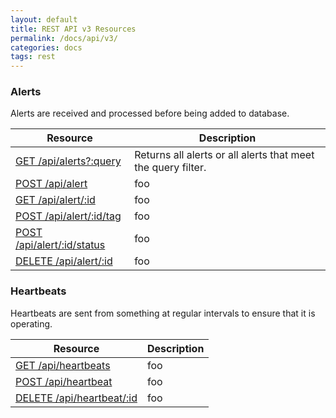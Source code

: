 ```yaml
---
layout: default
title: REST API v3 Resources
permalink: /docs/api/v3/
categories: docs
tags: rest
---
```


### Alerts

Alerts are received and processed before being added to database.

| Resource | Description |
| -------- | -------- |
| [GET /api/alerts?:query](/docs/api/get/alerts) | Returns all alerts or all alerts that meet the query filter. |
| [POST /api/alert](/docs/api/post/alert) | foo |
| [GET /api/alert/:id](/docs/api/get/alert) | foo |
| [POST /api/alert/:id/tag](/docs/api/post/alert/tag) | foo |
| [POST /api/alert/:id/status](/docs/api/post/alert/status) | foo |
| [DELETE /api/alert/:id](/docs/api/delete/alert) | foo |

### Heartbeats

Heartbeats are sent from something at regular intervals to ensure that it is operating.

| Resource | Description |
| -------- | -------- |
| [GET /api/heartbeats](/docs/api/get/heartbeats) | foo |
| [POST /api/heartbeat](/docs/api/post/heartbeat) | foo |
| [DELETE /api/heartbeat/:id](/docs/api/delete/heartbeat) | foo |
